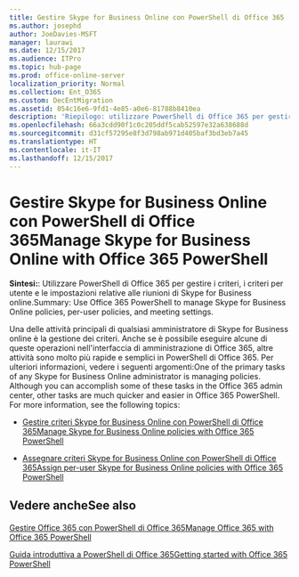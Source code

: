 ```yaml
---
title: Gestire Skype for Business Online con PowerShell di Office 365
ms.author: josephd
author: JoeDavies-MSFT
manager: laurawi
ms.date: 12/15/2017
ms.audience: ITPro
ms.topic: hub-page
ms.prod: office-online-server
localization_priority: Normal
ms.collection: Ent_O365
ms.custom: DecEntMigration
ms.assetid: 054c16e6-9fd1-4e85-a0e6-81788b8410ea
description: 'Riepilogo: utilizzare PowerShell di Office 365 per gestire i criteri, i criteri per utente e le impostazioni relative alle riunioni di Skype for Business online.'
ms.openlocfilehash: 66a3cdd90f1c0c205ddf5cab52597e32a638688d
ms.sourcegitcommit: d31cf57295e8f3d798ab971d405baf3bd3eb7a45
ms.translationtype: HT
ms.contentlocale: it-IT
ms.lasthandoff: 12/15/2017
---
```

# <a name="manage-skype-for-business-online-with-office-365-powershell"></a><span data-ttu-id="d25aa-103">Gestire Skype for Business Online con PowerShell di Office 365</span><span class="sxs-lookup"><span data-stu-id="d25aa-103">Manage Skype for Business Online with Office 365 PowerShell</span></span>

 <span data-ttu-id="d25aa-104">**Sintesi:**: Utilizzare PowerShell di Office 365 per gestire i criteri, i criteri per utente e le impostazioni relative alle riunioni di Skype for Business online.</span><span class="sxs-lookup"><span data-stu-id="d25aa-104">Summary: Use Office 365 PowerShell to manage Skype for Business Online policies, per-user policies, and meeting settings.</span></span>
  
<span data-ttu-id="d25aa-p101">Una delle attività principali di qualsiasi amministratore di Skype for Business online è la gestione dei criteri. Anche se è possibile eseguire alcune di queste operazioni nell'interfaccia di amministrazione di Office 365, altre attività sono molto più rapide e semplici in PowerShell di Office 365. Per ulteriori informazioni, vedere i seguenti argomenti:</span><span class="sxs-lookup"><span data-stu-id="d25aa-p101">One of the primary tasks of any Skype for Business Online administrator is managing policies. Although you can accomplish some of these tasks in the Office 365 admin center, other tasks are much quicker and easier in Office 365 PowerShell. For more information, see the following topics:</span></span>
  
- [<span data-ttu-id="d25aa-108">Gestire criteri Skype for Business Online con PowerShell di Office 365</span><span class="sxs-lookup"><span data-stu-id="d25aa-108">Manage Skype for Business Online policies with Office 365 PowerShell</span></span>](manage-skype-for-business-online-policies-with-office-365-powershell.md)
    
- [<span data-ttu-id="d25aa-109">Assegnare criteri Skype for Business Online con PowerShell di Office 365</span><span class="sxs-lookup"><span data-stu-id="d25aa-109">Assign per-user Skype for Business Online policies with Office 365 PowerShell</span></span>](assign-per-user-skype-for-business-online-policies-with-office-365-powershell.md)
    
## <a name="see-also"></a><span data-ttu-id="d25aa-110">Vedere anche</span><span class="sxs-lookup"><span data-stu-id="d25aa-110">See also</span></span>

#### 

[<span data-ttu-id="d25aa-111">Gestire Office 365 con PowerShell di Office 365</span><span class="sxs-lookup"><span data-stu-id="d25aa-111">Manage Office 365 with Office 365 PowerShell</span></span>](manage-office-365-with-office-365-powershell.md)
  
[<span data-ttu-id="d25aa-112">Guida introduttiva a PowerShell di Office 365</span><span class="sxs-lookup"><span data-stu-id="d25aa-112">Getting started with Office 365 PowerShell</span></span>](getting-started-with-office-365-powershell.md)

